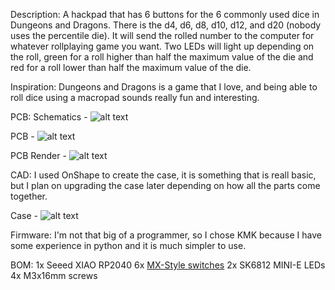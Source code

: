 Description: A hackpad that has 6 buttons for the 6 commonly used dice in Dungeons and Dragons. There is the d4, d6, d8, d10, d12, and d20 (nobody uses the percentile die). It will send the rolled number to the computer for whatever rollplaying game you want. Two LEDs will light up depending on the roll, green for a roll higher than half the maximum value of the die and red for a roll lower than half the maximum value of the die. 

Inspiration: Dungeons and Dragons is a game that I love, and being able to roll dice using a macropad sounds really fun and interesting. 

PCB:
Schematics - 
![alt text](DicePadV1Schematic.png)

PCB - 
![alt text](DicePadV1PCB.png)

PCB Render - 
![alt text](DicePadPCBRender.png)

CAD: 
I used OnShape to create the case, it is something that is reall basic, but I plan on upgrading the case later depending on how all the parts come together.

Case - 
![alt text](DicePadV1CAD.png)

Firmware: 
I'm not that big of a programmer, so I chose KMK because I have some experience in python and it is much simpler to use.

BOM:
1x Seeed XIAO RP2040
6x [MX-Style switches](https://mechanicalkeyboards.com/products/cherry-mx-brown-hyperglide-45g-tactile?_pos=3&_fid=03915123d&_ss=c)
2x SK6812 MINI-E LEDs
4x M3x16mm screws

